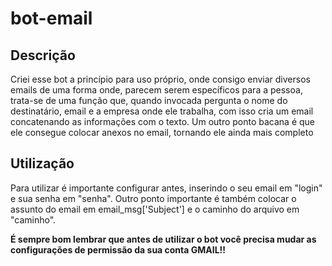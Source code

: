 # bot-email
## Descrição
  Criei esse bot a princípio para uso próprio, onde consigo enviar diversos emails de uma forma onde, parecem serem específicos para a pessoa, trata-se de uma função que, quando invocada pergunta o nome do destinatário, email e a empresa onde ele trabalha, com isso cria um email concatenando as informações com o texto. Um outro ponto bacana é que ele consegue colocar anexos no email, tornando ele ainda mais completo

## Utilização

  Para utilizar é importante configurar antes, inserindo o seu email em "login" e sua senha em "senha". Outro ponto importante é também colocar o assunto do email em  email_msg['Subject'] e o caminho do arquivo em "caminho". 

  
 **É sempre bom lembrar que antes de utilizar o bot você precisa mudar as configurações de permissão da sua conta GMAIL!!**

  
